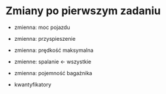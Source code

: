 # Zmiany po pierwszym zadaniu

- zmienna: moc pojazdu
- zmienna: przyspieszenie
- zmienna: prędkość maksymalna
- zmienne: spalanie <- wszystkie
- zmienna: pojemność bagażnika

- kwantyfikatory
